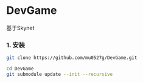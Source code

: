 # DevGame
基于Skynet

### 1. 安装
```bash
git clone https://github.com/mu0527g/DevGame.git

cd DevGame
git submodule update --init --recursive


```